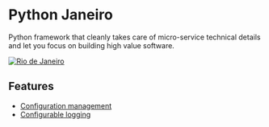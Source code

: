 # Python Janeiro

Python framework that cleanly takes care of micro-service technical details and let you focus on building high value software.

[![Rio de Janeiro](https://raw.githubusercontent.com/sylvanld/python-janeiro/main/docs/img/janeiro.jpg)](https://www.youtube.com/watch?v=2GZwbKnjRyE)

## Features

* [Configuration management](./docs/configuration.md)
* [Configurable logging](./docs/logging.md)
